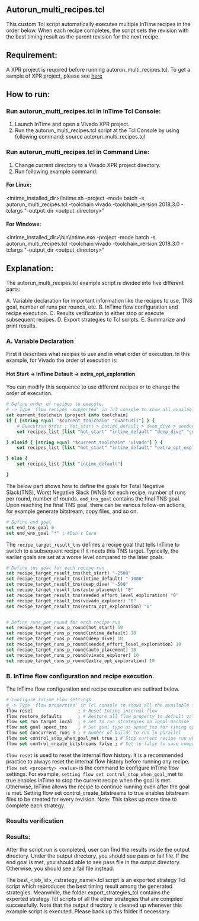 ## Autorun_multi_recipes.tcl

This custom Tcl script automatically executes multiple InTime recipes in the order below. When each recipe completes, the script sets the revision with the best timing result as the parent revision for the next recipe.

## Requirement:
A XPR project is required before running autorun_multi_recipes.tcl.
To get a sample of XPR project, please see [here](../../../examples/project_mode)

## How to run:
### Run autorun_multi_recipes.tcl in InTime Tcl Console:
1. Launch InTime and open a Vivado XPR project. 
2. Run the autorun_multi_recipes.tcl script at the Tcl Console by using following command:
source autorun_multi_recipes.tcl

### Run autorun_multi_recipes.tcl in Command Line:
1. Change current directory to a Vivado XPR project directory.
2. Run following example command:

#### For Linux:
<intime_installed_dir>/intime.sh -project <proj> -mode batch -s autorun_multi_recipes.tcl -toolchain vivado 
-toolchain_version 2018.3.0 -tclargs "-output_dir <output_directory>"

#### For Windows:
<intime_installed_dir>\bin\intime.exe -project <prog> -mode batch -s autorun_multi_recipes.tcl -toolchain vivado 
-toolchain_version 2018.3.0 -tclargs "-output_dir <output_directory>"

## Explanation:
The autorun_multi_recipes.tcl example script is divided into five different parts:

A. Variable declaration for important information like the recipes to use, TNS goal, number of runs per rounds, etc.
B. InTime flow configuration and recipe execution.
C. Results verification to either stop or execute subsequent recipes.
D. Export strategies to Tcl scripts.
E. Summarize and print results.

### A. Variable Declaration

First it describes what recipes to use and in what order of execution. In this example, for Vivado the order of execution is:
#### Hot Start -> InTime Default -> extra_opt_exploration

You can modify this sequence to use different recipes or to change the order of execution.

```Tcl
# Define order of recipes to execute. 
# -> Type 'flow recipes -supported' in Tcl console to show all available recipe's name
set current_toolchain [project info toolchain]
if { [string equal "$current_toolchain" "quartusii"] } {
    # Execution Order : hot_start > intime_default > deep_dive > seeded_effort_level_exploration
    set recipes_list [list "hot_start" "intime_default" "deep_dive" "seeded_effort_level_exploration" ]

} elseif { [string equal "$current_toolchain" "vivado"] } {
    set recipes_list [list "hot_start" "intime_default" "extra_opt_exploration"]

} else {
    set recipes_list [list "intime_default"]

}
```

The below part shows how to define the goals for Total Negative Slack(TNS), Worst Negative Slack (WNS) for each recipe, number of runs per round, number of rounds. ```end_tns_goal``` contains the final TNS goal. Upon reaching the final TNS goal, there can be various follow-on actions, for example generate bitstream, copy files, and so on.
```tcl
# Define end goal
set end_tns_goal 0
set end_wns_goal "*" ; #Don't Care
```

The ```recipe_target_result_tns``` defines a recipe goal that tells InTime to switch to a subsequent recipe if it meets this TNS target. Typically, the earlier goals are set at a worse level compared to the later goals.
```tcl
# Define tns goal for each recipe run
set recipe_target_result_tns(hot_start) "-2500"
set recipe_target_result_tns(intime_default) "-1000"
set recipe_target_result_tns(deep_dive) "-500"
set recipe_target_result_tns(auto_placement) "0"
set recipe_target_result_tns(seeded_effort_level_exploration) "0"
set recipe_target_result_tns(vivado_explorer) "0"
set recipe_target_result_tns(extra_opt_exploration) "0"


# Define runs_per_round for each recipe run
set recipe_target_runs_p_round(hot_start) 50
set recipe_target_runs_p_round(intime_default) 10
set recipe_target_runs_p_round(deep_dive) 10
set recipe_target_runs_p_round(seeded_effort_level_exploration) 10
set recipe_target_runs_p_round(auto_placement) 10
set recipe_target_runs_p_round(vivado_explorer) 10
set recipe_target_runs_p_round(extra_opt_exploration) 10
```
### B. InTime flow configuration and recipe execution.

The InTime flow configuration and recipe execution are outlined below. 

```tcl
# Configure InTime Flow settings 
# -> Type 'flow properties' in Tcl console to shows all the available flow property to configure
flow reset                 ; # Reset Intime internal flow 
flow restore_defaults      ; # Restore all flow property to default value
flow set run_target local  ; # Set to run strategies on local machine
flow set goal speed_tns    ; # Set goal type as speed_tns for timing optimization
flow set concurrent_runs 3 ; # Number of builds to run in parallel
flow set control_stop_when_goal_met true ; # Stop current recipe run when goal is met
flow set control_create_bitstreams false ; # Set to false to save compute time
```

```flow reset``` is used to reset the internal flow history. It is a recommended practice to always reset the internal flow history before running any recipe.
```flow set <property> <value>``` is the command to configure InTime flow settings. For example, ```setting flow set control_stop_when_goal```_met to true enables InTime to stop the current recipe when the goal is met. 
Otherwise, InTime allows the recipe to continue running even after the goal is met.
Setting flow set control_create_bitstreams to true enables bitstream files to be created for every revision. Note: This takes up more time to complete each strategy.

### Results verification



### Results:
After the script run is completed, user can find the results inside the output directory.
Under the output directory, you should see pass or fail file. If the end goal is met, you should able to see pass file in the output directory. Otherwise, you should see a fail file instead. 

The best_<job_id>_<strategy_name>.tcl script is an exported strategy Tcl script which reproduces the best timing result among the generated strategies. Meanwhile, the folder export_strategies_tcl contains the exported strategy Tcl scripts of all the other strategies that are compiled successfully. Note that the output directory is cleaned up whenever this example script is executed. Please back up this folder if necessary.
